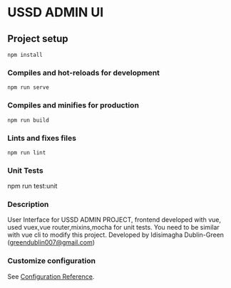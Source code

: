 # USSD ADMIN UI

## Project setup

```
npm install
```

### Compiles and hot-reloads for development

```
npm run serve
```

### Compiles and minifies for production

```
npm run build
```

### Lints and fixes files

```
npm run lint
```

### Unit Tests

npm run test:unit

### Description

User Interface for USSD ADMIN PROJECT, frontend developed with vue, used vuex,vue router,mixins,mocha for unit tests. You need to be similar with vue cli to modify this project. Developed by Idisimagha Dublin-Green (greendublin007@gmail.com)

### Customize configuration

See [Configuration Reference](https://cli.vuejs.org/config/).
